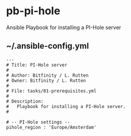 # pb-pi-hole
Ansible Playbook for installing a PI-Hole server


## ~/.ansible-config.yml ##

```
---
# Title: PI-Hole server
#
# Author: Bitfinity / L. Rutten
# Owner: Bitfinity / L. Rutten
#
# File: tasks/01-prerequisites.yml
#
# Description:
#   Playbook for installing a PI-Hole server.
#

# -- PI-Hole settings --
pihole_region : 'Europe/Amsterdam'

```
